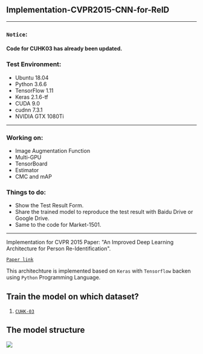 ## Implementation-CVPR2015-CNN-for-ReID
---
### `Notice`:
#### Code for CUHK03 has already been updated.

### Test Environment:
* Ubuntu 18.04
* Python 3.6.6
* TensorFlow 1.11
* Keras 2.1.6-tf
* CUDA 9.0
* cudnn 7.3.1
* NVIDIA GTX 1080Ti
---

### Working on:
* Image Augmentation Function
* Multi-GPU
* TensorBoard
* Estimator
* CMC and mAP

### Things to do:
* Show the Test Result Form.
* Share the trained model to reproduce the test result with Baidu Drive or Google Drive.
* Same to the code for Market-1501.

---
Implementation for CVPR 2015 Paper: "An Improved Deep Learning Architecture for Person Re-Identification".

[`Paper link`](http://www.cv-foundation.org/openaccess/content_cvpr_2015/papers/Ahmed_An_Improved_Deep_2015_CVPR_paper.pdf)

This architechture is implemented based on `Keras` with `Tensorflow` backen using `Python` Programming Language.

## Train the model on which dataset?
1. [`CUHK-03`](https://github.com/Deep-Learning-Person-Re-Identification/Implementaion-1/tree/master/CUHK03)

## The model structure

![](https://github.com/Deep-Learning-Person-Re-Identification/Implementaion-1/blob/master/model.png)
